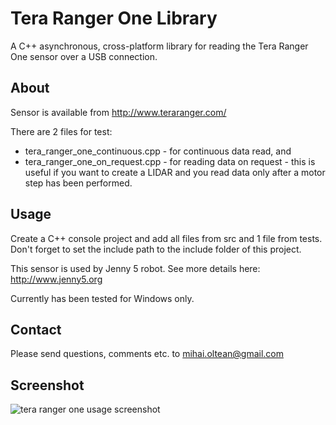 # Tera Ranger One Library

A C++ asynchronous, cross-platform library for reading the Tera Ranger One sensor over a USB connection.


## About
Sensor is available from http://www.teraranger.com/

There are 2 files for test: 

- tera_ranger_one_continuous.cpp - for continuous data read,
and
- tera_ranger_one_on_request.cpp - for reading data on request - this is useful if you want to create a LIDAR and you read data only after a motor step has been performed.

## Usage

Create a C++ console project and add all files from src and 1 file from tests. Don't forget to set the include path to the include folder of this project.

This sensor is used by Jenny 5 robot. See more details here: http://www.jenny5.org

Currently has been tested for Windows only.

## Contact

Please send questions, comments etc. to mihai.oltean@gmail.com

## Screenshot

![tera ranger one usage screenshot](https://cloud.githubusercontent.com/assets/3392157/15533594/fc089dd6-226d-11e6-846c-3b0f44dd2f89.png)